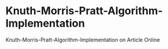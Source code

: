 # Knuth-Morris-Pratt-Algorithm-Implementation
Knuth-Morris-Pratt-Algorithm-Implementation on Article Online
